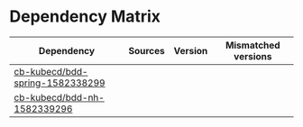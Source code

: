 # Dependency Matrix

Dependency | Sources | Version | Mismatched versions
---------- | ------- | ------- | -------------------
[cb-kubecd/bdd-spring-1582338299](https://github.com/cb-kubecd/bdd-spring-1582338299.git) |  | []() | 
[cb-kubecd/bdd-nh-1582339296](https://github.com/cb-kubecd/bdd-nh-1582339296.git) |  | []() | 
